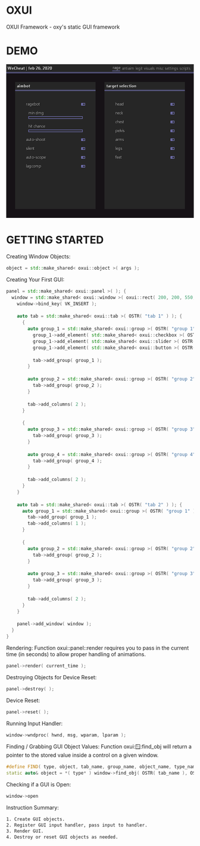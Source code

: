 # OXUI
OXUI Framework - oxy's static GUI framework

# DEMO
![](demo.png)

# GETTING STARTED

Creating Window Objects:
```cpp
object = std::make_shared< oxui::object >( args );
```

Creating Your First GUI:
```cpp
panel = std::make_shared< oxui::panel >( ); {
  window = std::make_shared< oxui::window >( oxui::rect( 200, 200, 550, 425 ), OSTR( "title" ) ); {
    window->bind_key( VK_INSERT );

    auto tab = std::make_shared< oxui::tab >( OSTR( "tab 1" ) ); {
      {
        auto group_1 = std::make_shared< oxui::group >( OSTR( "group 1" ) ); {
          group_1->add_element( std::make_shared< oxui::checkbox >( OSTR( "checkbox" ) ) );
          group_1->add_element( std::make_shared< oxui::slider >( OSTR( "slider" ), 0.0, 0.0, 100.0 ) );
          group_1->add_element( std::make_shared< oxui::button >( OSTR( "button" ), [ & ] ( ) { std::exit( 0 ); } ) );
        
          tab->add_group( group_1 );
        }
      
        auto group_2 = std::make_shared< oxui::group >( OSTR( "group 2" ) ); {
          tab->add_group( group_2 );
        }
      
        tab->add_columns( 2 );
      }
      
      {
        auto group_3 = std::make_shared< oxui::group >( OSTR( "group 3" ) ); {
          tab->add_group( group_3 );
        }
      
        auto group_4 = std::make_shared< oxui::group >( OSTR( "group 4" ) ); {
          tab->add_group( group_4 );
        }
      
        tab->add_columns( 2 );
      }
    }
    
    auto tab = std::make_shared< oxui::tab >( OSTR( "tab 2" ) ); {
      auto group_1 = std::make_shared< oxui::group >( OSTR( "group 1" ) ); {
        tab->add_group( group_1 );
        tab->add_columns( 1 );
      }
      
      {
        auto group_2 = std::make_shared< oxui::group >( OSTR( "group 2" ) ); {
          tab->add_group( group_2 );
        }
      
        auto group_3 = std::make_shared< oxui::group >( OSTR( "group 3" ) ); {
          tab->add_group( group_3 );
        }
      
        tab->add_columns( 2 );
      }
    }
        
    panel->add_window( window );
  }
}
```

Rendering:
Function oxui::panel::render requires you to pass in the current time (in seconds) to allow proper handling of animations.
```cpp
panel->render( current_time );
```

Destroying Objects for Device Reset:
```cpp
panel->destroy( );
```


Device Reset:
```cpp
panel->reset( );
```

Running Input Handler:
```cpp
window->wndproc( hwnd, msg, wparam, lparam );
```

Finding / Grabbing GUI Object Values:
Function oxui::window::find_obj will return a pointer to the stored value inside a control on a given window.
```cpp
#define FIND( type, object, tab_name, group_name, object_name, type_name ) \
static auto& object = *( type* ) window->find_obj( OSTR( tab_name ), OSTR( group_name ), OSTR( object_name ), type_name )
```

Checking if a GUI is Open:
```cpp
window->open
```

Instruction Summary:
```
1. Create GUI objects.
2. Register GUI input handler, pass input to handler.
3. Render GUI.
4. Destroy or reset GUI objects as needed.
```
